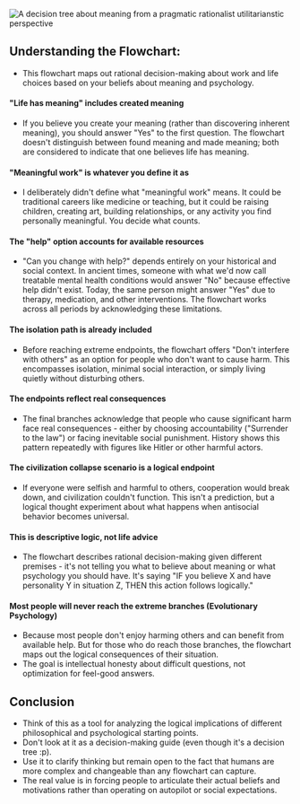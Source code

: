 ![A decision tree about meaning from a pragmatic rationalist utilitarianstic perspective](Diagram.svg)

## Understanding the Flowchart:
- This flowchart maps out rational decision-making about work and life choices based on your beliefs about meaning and psychology.

#### "Life has meaning" includes created meaning
- If you believe you create your meaning (rather than discovering inherent meaning), you should answer "Yes" to the first question. The flowchart doesn't distinguish between found meaning and made meaning; both are considered to indicate that one believes life has meaning.

#### "Meaningful work" is whatever you define it as
- I deliberately didn't define what "meaningful work" means. It could be traditional careers like medicine or teaching, but it could be raising children, creating art, building relationships, or any activity you find personally meaningful. You decide what counts.

#### The "help" option accounts for available resources
- "Can you change with help?" depends entirely on your historical and social context. In ancient times, someone with what we'd now call treatable mental health conditions would answer "No" because effective help didn't exist. Today, the same person might answer "Yes" due to therapy, medication, and other interventions. The flowchart works across all periods by acknowledging these limitations.

#### The isolation path is already included
- Before reaching extreme endpoints, the flowchart offers "Don't interfere with others" as an option for people who don't want to cause harm. This encompasses isolation, minimal social interaction, or simply living quietly without disturbing others.

#### The endpoints reflect real consequences
- The final branches acknowledge that people who cause significant harm face real consequences - either by choosing accountability ("Surrender to the law") or facing inevitable social punishment. History shows this pattern repeatedly with figures like Hitler or other harmful actors.

#### The civilization collapse scenario is a logical endpoint
- If everyone were selfish and harmful to others, cooperation would break down, and civilization couldn't function. This isn't a prediction, but a logical thought experiment about what happens when antisocial behavior becomes universal.

#### This is descriptive logic, not life advice
- The flowchart describes rational decision-making given different premises - it's not telling you what to believe about meaning or what psychology you should have. It's saying "IF you believe X and have personality Y in situation Z, THEN this action follows logically."

#### Most people will never reach the extreme branches (Evolutionary Psychology) 

- Because most people don't enjoy harming others and can benefit from available help. But for those who do reach those branches, the flowchart maps out the logical consequences of their situation.
- The goal is intellectual honesty about difficult questions, not optimization for feel-good answers.

## Conclusion

- Think of this as a tool for analyzing the logical implications of different philosophical and psychological starting points.
- Don't look at it as a decision-making guide (even though it's a decision tree :p).
- Use it to clarify thinking but remain open to the fact that humans are more complex and changeable than any flowchart can capture.
- The real value is in forcing people to articulate their actual beliefs and motivations rather than operating on autopilot or social expectations.
